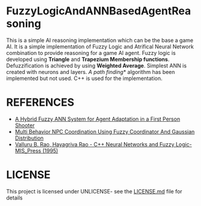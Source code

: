 # FuzzyLogicAndANNBasedAgentReasoning

This is a simple AI reasoning implementation which can be the base a game AI. It is a simple implementation of Fuzzy Logic and Atrifical Neural Network combination to provide reasoning for a game AI agent. Fuzzy logic is developed using **Triangle** and **Trapezium Membership functions**. Defuzzification is achieved by using **Weighted Average**. Simplest ANN is created with neurons and layers. **A* path finding** algorithm has been implemented but not used. 
C++ is used for the implementation.

# REFERENCES

* [A Hybrid Fuzzy ANN System for Agent Adaptation in a First Person Shooter](https://www.hindawi.com/journals/ijcgt/2008/432365/) 
* [Multi Behavior NPC Coordination Using Fuzzy Coordinator And Gaussian Distribution](https://www.semanticscholar.org/paper/Multi-behavior-NPC-coordination-using-fuzzy-and-Akbar-Praponco/b3e98e6d75a5c2f186940b652c091e108e1bbc12)
* [Valluru B. Rao, Hayagriva Rao - C++ Neural Networks and Fuzzy Logic-MIS_Press (1995)](http://www.ece.ubc.ca/~msucu/documents/programming/C++%20neural%20networks%20and%20fuzzy%20logic.pdf)

# LICENSE

This project is licensed under UNLICENSE- see the [LICENSE.md](LICENSE.md) file for details

